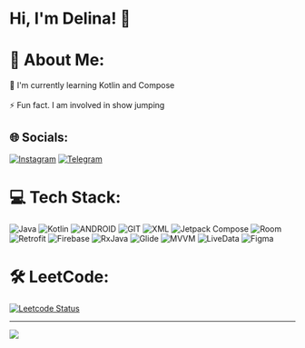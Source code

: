 
# Hi, I'm Delina! 👋


# 💫 About Me:
🧠 I'm currently learning Kotlin and Compose<br><br>⚡️ Fun fact. I am involved in show jumping<br>


## 🌐 Socials:

[![Instagram](https://img.shields.io/badge/Instagram-9a57de.svg?logo=Instagram&logoColor=white)](https://instagram.com/delina.code) 
[![Telegram](https://img.shields.io/badge/Telegram-2CA5E0?style=flat-squeare&logo=telegram&logoColor=white)](https://t.me/delina_dd) 



# 💻 Tech Stack:
![Java](https://img.shields.io/badge/java-5a0d78.svg?style=for-the-badge&logo=java&logoColor=white) ![Kotlin](https://img.shields.io/badge/kotlin-1c0f91.svg?style=for-the-badge&logo=kotlin&logoColor=white) ![ANDROID](https://img.shields.io/badge/android-%2320232a.svg?style=for-the-badge&logo=android&logoColor=%a4c639) ![GIT](https://img.shields.io/badge/Git-5a0d78?style=for-the-badge&logo=git&logoColor=white) ![XML](https://img.shields.io/badge/XML-1c0f91?style=for-the-badge&logoColor=FABD14) ![Jetpack Compose](https://img.shields.io/badge/Jetpack_Compose-21232a?style=for-the-badge&logo=JetpackCompose&logoColor=4285F4) ![Room](https://img.shields.io/badge/Room-1c0f91?style=for-the-badge) ![Retrofit](https://img.shields.io/badge/Retrofit-5a0d78?style=for-the-badge) ![Firebase](https://img.shields.io/badge/Firebase-1c0f91?style=for-the-badge&logo=Firebase&logoColor=#FFCA28) ![RxJava](https://img.shields.io/badge/RxJava-21232a?style=for-the-badge) ![Glide](https://img.shields.io/badge/Glide-5a0d78?style=for-the-badge) ![MVVM](https://img.shields.io/badge/MVVM-1c0f91?style=for-the-badge) ![LiveData](https://img.shields.io/badge/LiveData-%2320232a?style=for-the-badge) ![Figma](https://img.shields.io/badge/Figma-5a0d78?style=for-the-badge&logo=Figma&logoColor=4285F4)

# 🛠️ LeetCode:
[![Leetcode Status](https://leetcard.jacoblin.cool/delina95?theme=dark&font=ABeeZee)](https://leetcode.com/delina95)


---
[![](https://visitcount.itsvg.in/api?id=androidDelina&icon=0&color=0)](https://visitcount.itsvg.in)




